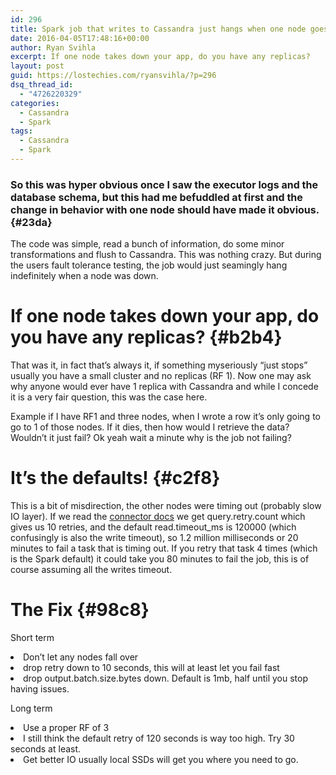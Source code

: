 ```yaml
---
id: 296
title: Spark job that writes to Cassandra just hangs when one node goes down?
date: 2016-04-05T17:48:16+00:00
author: Ryan Svihla
excerpt: If one node takes down your app, do you have any replicas?
layout: post
guid: https://lostechies.com/ryansvihla/?p=296
dsq_thread_id:
  - "4726220329"
categories:
  - Cassandra
  - Spark
tags:
  - Cassandra
  - Spark
---
```

### <span style="font-size: 16px;">So this was hyper obvious once I saw the executor logs and the database schema, but this had me befuddled at first and the change in behavior with one node should have made it obvious.</span> {#23da}

<p id="f2c8">
  The code was simple, read a bunch of information, do some minor transformations and flush to Cassandra. This was nothing crazy. But during the users fault tolerance testing, the job would just seamingly hang indefinitely when a node was down.
</p>

# If one node takes down your app, do you have any replicas? {#b2b4}

<p id="72ee">
  That was it, in fact that’s always it, if something myseriously “just stops” usually you have a small cluster and no replicas (RF 1). Now one may ask why anyone would ever have 1 replica with Cassandra and while I concede it is a very fair question, this was the case here.
</p>

<p id="a1c6">
  Example if I have RF1 and three nodes, when I wrote a row it’s only going to go to 1 of those nodes. If it dies, then how would I retrieve the data? Wouldn’t it just fail? Ok yeah wait a minute why is the job not failing?
</p>

# It’s the defaults! {#c2f8}

<p id="7582">
  This is a bit of misdirection, the other nodes were timing out (probably slow IO layer). If we read the <a href="https://github.com/datastax/spark-cassandra-connector/blob/v1.6.0-M1/doc/reference.md" rel="nofollow" data-href="https://github.com/datastax/spark-cassandra-connector/blob/v1.6.0-M1/doc/reference.md">connector docs</a> we get query.retry.count which gives us 10 retries, and the default read.timeout_ms is 120000 (which confusingly is also the write timeout), so 1.2 million milliseconds or 20 minutes to fail a task that is timing out. If you retry that task 4 times (which is the Spark default) it could take you 80 minutes to fail the job, this is of course assuming all the writes timeout.
</p>

# The Fix {#98c8}

<p id="60fd">
  Short term
</p>

<li id="8feb">
  Don’t let any nodes fall over
</li>
<li id="4870">
  drop retry down to 10 seconds, this will at least let you fail fast
</li>
<li id="0f1e">
  drop output.batch.size.bytes down. Default is 1mb, half until you stop having issues.
</li>

<p id="e35d">
  Long term
</p>

<li id="e199">
  Use a proper RF of 3
</li>
<li id="237d">
  I still think the default retry of 120 seconds is way too high. Try 30 seconds at least.
</li>
<li id="4262">
  Get better IO usually local SSDs will get you where you need to go.
</li>